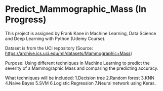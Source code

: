 # Predict_Mammographic_Mass (In Progress)

This project is assigned by Frank Kane in Machine Learning, Data Science and Deep Learning with Python (Udemy Course).

Dataset is from the UCI repository (Source: https://archive.ics.uci.edu/ml/datasets/Mammographic+Mass)

Purpose:
Using different techniques in Machine Learning to predict the severity of a Mammographic Mass and comparing the predicting accuracy.

What techniques will be included:
1.Decision tree
2.Random forest
3.KNN
4.Naive Bayes
5.SVM
6.Logistic Regression
7.Neural network using Keras.
